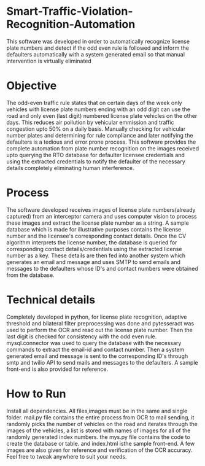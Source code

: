 # Smart-Traffic-Violation-Recognition-Automation
This software was developed in order to automatically recognize license plate numbers and detect if the odd even rule is followed and inform the defaulters automatically with a system generated email so that manual intervention is virtually eliminated 

# Objective
The odd-even traffic rule states that on certain days of the week only vehicles with license plate numbers ending with an odd digit can use the road and only even (last digit) numbered license plate vehicles on the other days. This reduces air pollution by vehicular emmission and traffic congestion upto 50% on a daily basis. Manually checking for vehicular number plates and determining for rule compliance and later notifying the defaulters is a tedious and error prone process. This software provides the complete automation from plate number recognition on the images received upto querying the RTO database for defaulter licensee credentials and using the extracted credentials to notify the defaulter of the necessary details completely eliminating human interference.

# Process
The software developed receives images of license plate numbers(already captured) from an interceptor camera and uses computer vision to process these images and extract the license plate number as a string. A sample database which is made for illustrative purposes contains the license number and the licensee's corresponding contact details. Once the CV algorithm interprets the license number, the database is queried for corresponding contact details/credentials using the extracted license number as a key. These details are then fed into another system which generates an email and message and uses SMTP to send emails and messages to the defaulters whose ID's and contact numbers were obtained from the database.

# Technical details
Completely developed in python, for license plate recognition, adaptive threshold and bilateral filter preprocessing was done and pytesseract was used to perform the OCR and read out the license plate number. Then the last digit is checked for consistency with the odd even rule. mysql.connector was used to query the database with the necessary commands to extract the email-id and contact number. Then a  system generated email and message is sent to the corresponding ID's through smtp and twilio API to send mails and messages to the defaulters. A sample front-end is also provided for reference.

# How to Run
Install all dependencies. All files,images must be in the same and single folder. mail.py file contains the entire process from OCR to mail sending, it randomly picks the number of vehicles on the road and iterates through the images of the vehicles, a list is stored with names of images for all of the randomly generated index numbers. the mys.py file contains the code to create the database or table. and index.html isthe sample front-end. A few images are also given for reference and verification of the OCR accuracy. Feel free to tweak anywhere to suit your needs.
